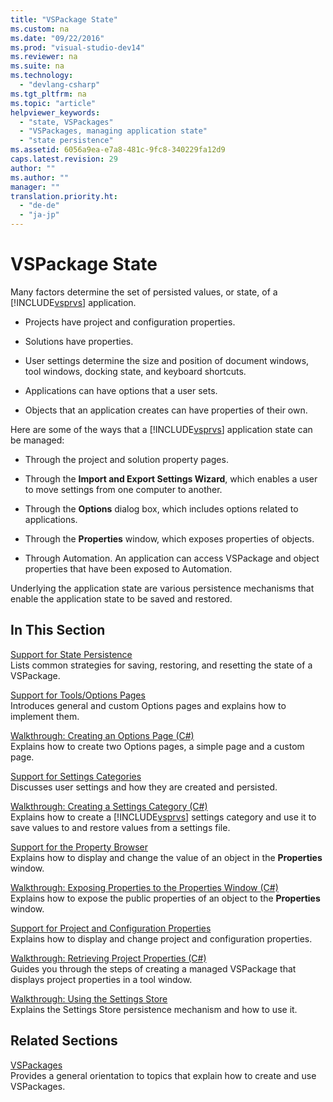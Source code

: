 ```yaml
---
title: "VSPackage State"
ms.custom: na
ms.date: "09/22/2016"
ms.prod: "visual-studio-dev14"
ms.reviewer: na
ms.suite: na
ms.technology: 
  - "devlang-csharp"
ms.tgt_pltfrm: na
ms.topic: "article"
helpviewer_keywords: 
  - "state, VSPackages"
  - "VSPackages, managing application state"
  - "state persistence"
ms.assetid: 6056a9ea-e7a8-481c-9fc8-340229fa12d9
caps.latest.revision: 29
author: ""
ms.author: ""
manager: ""
translation.priority.ht: 
  - "de-de"
  - "ja-jp"
---
```

# VSPackage State
Many factors determine the set of persisted values, or state, of a [!INCLUDE[vsprvs](../vs140/includes/vsprvs_md.md)] application.  
  
-   Projects have project and configuration properties.  
  
-   Solutions have properties.  
  
-   User settings determine the size and position of document windows, tool windows, docking state, and keyboard shortcuts.  
  
-   Applications can have options that a user sets.  
  
-   Objects that an application creates can have properties of their own.  
  
 Here are some of the ways that a [!INCLUDE[vsprvs](../vs140/includes/vsprvs_md.md)] application state can be managed:  
  
-   Through the project and solution property pages.  
  
-   Through the **Import and Export Settings Wizard**, which enables a user to move settings from one computer to another.  
  
-   Through the **Options** dialog box, which includes options related to applications.  
  
-   Through the **Properties** window, which exposes properties of objects.  
  
-   Through Automation. An application can access VSPackage and object properties that have been exposed to Automation.  
  
 Underlying the application state are various persistence mechanisms that enable the application state to be saved and restored.  
  
## In This Section  
 [Support for State Persistence](../vs140/support-for-state-persistence.md)  
 Lists common strategies for saving, restoring, and resetting the state of a VSPackage.  
  
 [Support for Tools/Options Pages](../vs140/options-and-options-pages.md)  
 Introduces general and custom Options pages and explains how to implement them.  
  
 [Walkthrough: Creating an Options Page (C#)](../vs140/creating-an-options-page.md)  
 Explains how to create two Options pages, a simple page and a custom page.  
  
 [Support for Settings Categories](../vs140/support-for-settings-categories.md)  
 Discusses user settings and how they are created and persisted.  
  
 [Walkthrough: Creating a Settings Category (C#)](../vs140/creating-a-settings-category.md)  
 Explains how to create a [!INCLUDE[vsprvs](../vs140/includes/vsprvs_md.md)] settings category and use it to save values to and restore values from a settings file.  
  
 [Support for the Property Browser](../vs140/extending-properties-and-the-property-window.md)  
 Explains how to display and change the value of an object in the **Properties** window.  
  
 [Walkthrough: Exposing Properties to the Properties Window (C#)](../vs140/exposing-properties-to-the-properties-window.md)  
 Explains how to expose the public properties of an object to the **Properties** window.  
  
 [Support for Project and Configuration Properties](../vs140/support-for-project-and-configuration-properties.md)  
 Explains how to display and change project and configuration properties.  
  
 [Walkthrough: Retrieving Project Properties (C#)](../vs140/getting-project-properties.md)  
 Guides you through the steps of creating a managed VSPackage that displays project properties in a tool window.  
  
 [Walkthrough: Using the Settings Store](../vs140/using-the-settings-store.md)  
 Explains the Settings Store persistence mechanism and how to use it.  
  
## Related Sections  
 [VSPackages](../vs140/vspackages.md)  
 Provides a general orientation to topics that explain how to create and use VSPackages.
